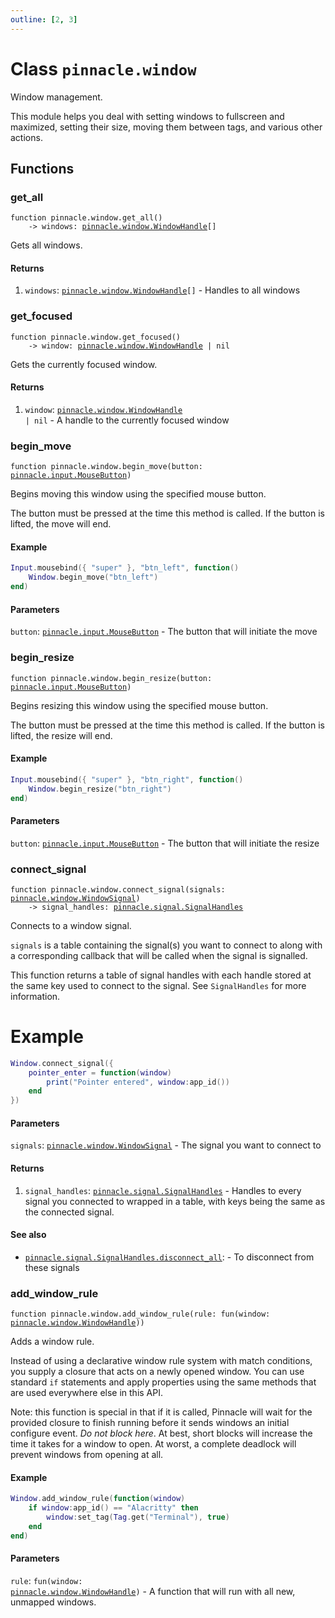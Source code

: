 ```yaml
---
outline: [2, 3]
---
```


# Class `pinnacle.window`


Window management.

This module helps you deal with setting windows to fullscreen and maximized, setting their size,
moving them between tags, and various other actions.



## Functions

### <Badge type="function" text="function" /> get_all

<div class="language-lua"><pre><code>function pinnacle.window.get_all()
    -> windows: <a href="/lua-reference/0.1.0-alpha.2/classes/pinnacle.window.WindowHandle">pinnacle.window.WindowHandle</a>[]</code></pre></div>

Gets all windows.




#### Returns

1. `windows`: <code><a href="/lua-reference/0.1.0-alpha.2/classes/pinnacle.window.WindowHandle">pinnacle.window.WindowHandle</a>[]</code> - Handles to all windows




### <Badge type="function" text="function" /> get_focused

<div class="language-lua"><pre><code>function pinnacle.window.get_focused()
    -> window: <a href="/lua-reference/0.1.0-alpha.2/classes/pinnacle.window.WindowHandle">pinnacle.window.WindowHandle</a> | nil</code></pre></div>

Gets the currently focused window.




#### Returns

1. `window`: <code><a href="/lua-reference/0.1.0-alpha.2/classes/pinnacle.window.WindowHandle">pinnacle.window.WindowHandle</a> | nil</code> - A handle to the currently focused window




### <Badge type="function" text="function" /> begin_move

<div class="language-lua"><pre><code>function pinnacle.window.begin_move(button: <a href="/lua-reference/0.1.0-alpha.2/enums/pinnacle.input.MouseButton">pinnacle.input.MouseButton</a>)</code></pre></div>

Begins moving this window using the specified mouse button.

The button must be pressed at the time this method is called.
If the button is lifted, the move will end.

#### Example
```lua
Input.mousebind({ "super" }, "btn_left", function()
    Window.begin_move("btn_left")
end)
```

#### Parameters

`button`: <code><a href="/lua-reference/0.1.0-alpha.2/enums/pinnacle.input.MouseButton">pinnacle.input.MouseButton</a></code> - The button that will initiate the move






### <Badge type="function" text="function" /> begin_resize

<div class="language-lua"><pre><code>function pinnacle.window.begin_resize(button: <a href="/lua-reference/0.1.0-alpha.2/enums/pinnacle.input.MouseButton">pinnacle.input.MouseButton</a>)</code></pre></div>

Begins resizing this window using the specified mouse button.

The button must be pressed at the time this method is called.
If the button is lifted, the resize will end.

#### Example
```lua
Input.mousebind({ "super" }, "btn_right", function()
    Window.begin_resize("btn_right")
end)
```

#### Parameters

`button`: <code><a href="/lua-reference/0.1.0-alpha.2/enums/pinnacle.input.MouseButton">pinnacle.input.MouseButton</a></code> - The button that will initiate the resize






### <Badge type="function" text="function" /> connect_signal

<div class="language-lua"><pre><code>function pinnacle.window.connect_signal(signals: <a href="/lua-reference/0.1.0-alpha.2/classes/pinnacle.window.WindowSignal">pinnacle.window.WindowSignal</a>)
    -> signal_handles: <a href="/lua-reference/0.1.0-alpha.2/classes/pinnacle.signal.SignalHandles">pinnacle.signal.SignalHandles</a></code></pre></div>

Connects to a window signal.

`signals` is a table containing the signal(s) you want to connect to along with
a corresponding callback that will be called when the signal is signalled.

This function returns a table of signal handles with each handle stored at the same key used
to connect to the signal. See `SignalHandles` for more information.

# Example
```lua
Window.connect_signal({
    pointer_enter = function(window)
        print("Pointer entered", window:app_id())
    end
})
```




#### Parameters

`signals`: <code><a href="/lua-reference/0.1.0-alpha.2/classes/pinnacle.window.WindowSignal">pinnacle.window.WindowSignal</a></code> - The signal you want to connect to



#### Returns

1. `signal_handles`: <code><a href="/lua-reference/0.1.0-alpha.2/classes/pinnacle.signal.SignalHandles">pinnacle.signal.SignalHandles</a></code> - Handles to every signal you connected to wrapped in a table, with keys being the same as the connected signal.



#### See also

- <code><a href="/lua-reference/0.1.0-alpha.2/classes/pinnacle#signal.SignalHandles.disconnect_all">pinnacle.signal.SignalHandles.disconnect_all</a></code>: - To disconnect from these signals
### <Badge type="function" text="function" /> add_window_rule

<div class="language-lua"><pre><code>function pinnacle.window.add_window_rule(rule: fun(window: <a href="/lua-reference/0.1.0-alpha.2/classes/pinnacle.window.WindowHandle">pinnacle.window.WindowHandle</a>))</code></pre></div>

Adds a window rule.

Instead of using a declarative window rule system with match conditions,
you supply a closure that acts on a newly opened window.
You can use standard `if` statements and apply properties using the same
methods that are used everywhere else in this API.

Note: this function is special in that if it is called, Pinnacle will wait for
the provided closure to finish running before it sends windows an initial configure event.
*Do not block here*. At best, short blocks will increase the time it takes for a window to
open. At worst, a complete deadlock will prevent windows from opening at all.

#### Example

```lua
Window.add_window_rule(function(window)
    if window:app_id() == "Alacritty" then
        window:set_tag(Tag.get("Terminal"), true)
    end
end)
```


#### Parameters

`rule`: <code>fun(window: <a href="/lua-reference/0.1.0-alpha.2/classes/pinnacle.window.WindowHandle">pinnacle.window.WindowHandle</a>)</code> - A function that will run with all new, unmapped windows.





